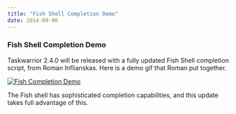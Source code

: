 ```yaml
---
title: "Fish Shell Completion Demo"
date: 2014-09-06
---
```


### Fish Shell Completion Demo 

Taskwarrior 2.4.0 will be released with a fully updated Fish Shell completion script, from Roman Inflianskas.
Here is a demo gif that Roman put together.

[![Fish Completion Demo](../../images/fish.gif)](../../images/fish.gif)

The Fish shell has sophisticated completion capabilities, and this update takes full advantage of this.
